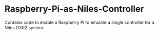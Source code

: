 # Raspberry-Pi-as-Niles-Controller
Contains code to enable a Raspberry Pi to emulate a single controller for a Niles GXR2 system.
